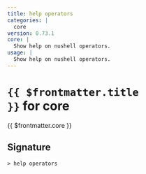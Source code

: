 ```yaml
---
title: help operators
categories: |
  core
version: 0.73.1
core: |
  Show help on nushell operators.
usage: |
  Show help on nushell operators.
---
```


# <code>{{ $frontmatter.title }}</code> for core

<div class='command-title'>{{ $frontmatter.core }}</div>

## Signature

```> help operators ```
